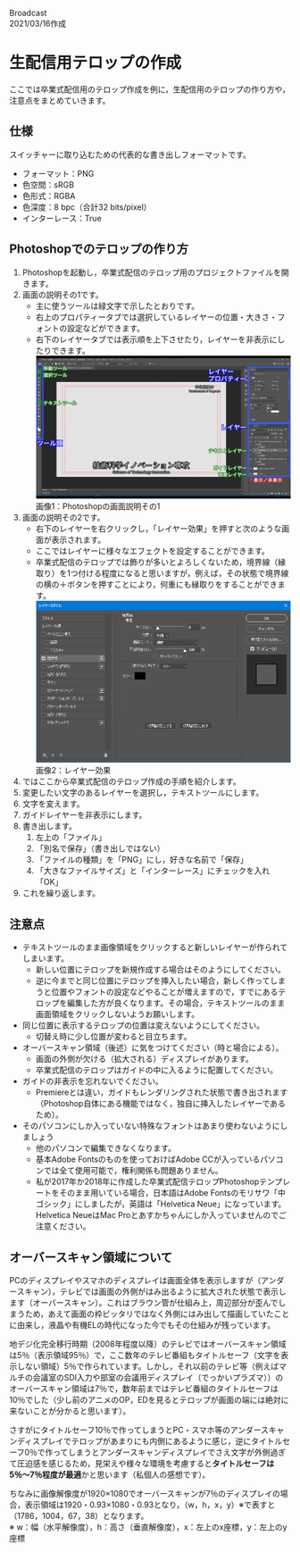 Broadcast  
2021/03/16作成

# 生配信用テロップの作成

ここでは卒業式配信用のテロップ作成を例に，生配信用のテロップの作り方や，注意点をまとめていきます。


## 仕様

スイッチャーに取り込むための代表的な書き出しフォーマットです。

- フォーマット：PNG
- 色空間：sRGB
- 色形式：RGBA
- 色深度：8 bpc（合計32 bits/pixel）
- インターレース：True


## Photoshopでのテロップの作り方

1. Photoshopを起動し，卒業式配信のテロップ用のプロジェクトファイルを開きます。
1. 画面の説明その1です。
	- 主に使うツールは緑文字で示したとおりです。
	- 右上のプロパティータブでは選択しているレイヤーの位置・大きさ・フォントの設定などができます。
	- 右下のレイヤータブでは表示順を上下させたり，レイヤーを非表示にしたりできます。  
	[![](./image/Telop1.webp "Photoshopの画面説明その1")](./image/Telop1.webp)  
	画像1：Photoshopの画面説明その1
1. 画面の説明その2です。
	- 右下のレイヤーを右クリックし，「レイヤー効果」を押すと次のような画面が表示されます。
	- ここではレイヤーに様々なエフェクトを設定することができます。
	- 卒業式配信のテロップでは飾りが多いとよろしくないため，境界線（縁取り）を1つ付ける程度になると思いますが，例えば，その状態で境界線の横の＋ボタンを押すことにより，何重にも縁取りをすることができます。  
	[![](./image/Telop2.webp "レイヤー効果")](./image/Telop2.webp)  
	画像2：レイヤー効果
1. ではここから卒業式配信のテロップ作成の手順を紹介します。
1. 変更したい文字のあるレイヤーを選択し，テキストツールにします。
1. 文字を変えます。
1. ガイドレイヤーを非表示にします。
1. 書き出します。
	1. 左上の「ファイル」
	1. 「別名で保存」（書き出しではない）
	1. 「ファイルの種類」を「PNG」にし，好きな名前で「保存」
	1. 「大きなファイルサイズ」と「インターレース」にチェックを入れ「OK」
1. これを繰り返します。


## 注意点

- テキストツールのまま画像領域をクリックすると新しいレイヤーが作られてしまいます。
	- 新しい位置にテロップを新規作成する場合はそのようにしてください。
	- 逆に今までと同じ位置にテロップを挿入したい場合，新しく作ってしまうと位置やフォントの設定などやることが増えますので，すでにあるテロップを編集した方が良くなります。その場合，テキストツールのまま画面領域をクリックしないようお願いします。
- 同じ位置に表示するテロップの位置は変えないようにしてください。
	- 切替え時に少し位置が変わると目立ちます。
- オーバースキャン領域（後述）に気をつけてください（時と場合による）。
	- 画面の外側が欠ける（拡大される）ディスプレイがあります。
	- 卒業式配信のテロップはガイドの中に入るように配置してください。
- ガイドの非表示を忘れないでください。
	- Premiereとは違い，ガイドもレンダリングされた状態で書き出されます（Photoshop自体にある機能ではなく，独自に挿入したレイヤーであるため）。
- そのパソコンにしか入っていない特殊なフォントはあまり使わないようにしましょう
	- 他のパソコンで編集できなくなります。
	- 基本Adobe Fontsのものを使っておけばAdobe CCが入っているパソコンでは全て使用可能で，権利関係も問題ありません。
	- 私が2017年か2018年に作成した卒業式配信テロップPhotoshopテンプレートをそのまま用いている場合，日本語はAdobe Fontsのモリサワ「中ゴシック」にしましたが，英語は「Helvetica Neue」になっています。Helvetica NeueはMac Proとあすかちゃんにしか入っていませんのでご注意ください。


## オーバースキャン領域について

PCのディスプレイやスマホのディスプレイは画面全体を表示しますが（アンダースキャン），テレビでは画面の外側がはみ出るように拡大された状態で表示します（オーバースキャン）。これはブラウン管が仕組み上，周辺部分が歪んでしまうため，あえて画面の枠ピッタリではなく外側にはみ出して描画していたことに由来し，液晶や有機ELの時代になった今でもその仕組みが残っています。

地デジ化完全移行時期（2008年程度以降）のテレビではオーバースキャン領域は5％（表示領域95％）で，ここ数年のテレビ番組もタイトルセーフ（文字を表示しない領域）5％で作られています。しかし，それ以前のテレビ等（例えばマルチの会議室のSDI入力や部室の会議用ディスプレイ（でっかいプラズマ））のオーバースキャン領域は7％で，数年前まではテレビ番組のタイトルセーフは10％でした（少し前のアニメのOP，EDを見るとテロップが画面の端には絶対に来ないことが分かると思います）。

さすがにタイトルセーフ10％で作ってしまうとPC・スマホ等のアンダースキャンディスプレイでテロップがあまりにも内側にあるように感じ，逆にタイトルセーフ0％で作ってしまうとアンダースキャンディスプレイでさえ文字が外側過ぎて圧迫感を感じるため，見栄えや様々な環境を考慮すると**タイトルセーフは5％〜7％程度が最適**かと思います（私個人の感想です）。

ちなみに画像解像度が1920×1080でオーバースキャンが7％のディスプレイの場合，表示領域は1920・0.93×1080・0.93となり，（w，h，x，y）※で表すと（1786，1004，67，38）となります。  
※ w：幅（水平解像度），h：高さ（垂直解像度），x：左上のx座標，y：左上のy座標

